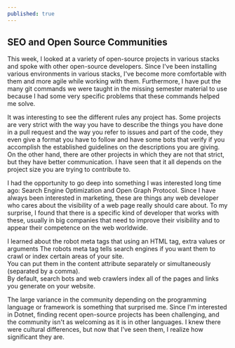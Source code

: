 ```yaml
---
published: true
---
```

## SEO and Open Source Communities

This week, I looked at a variety of open-source projects in various stacks and spoke with other open-source developers. Since I've been installing various environments in various stacks, I've become more comfortable with them and more agile while working with them. Furthermore, I have put the many git commands we were taught in the missing semester material to use because I had some very specific problems that these commands helped me solve.

It was interesting to see the different rules any project has. Some projects are very strict with the way you have to describe the things you have done in a pull request and the way you refer to issues and part of the code, they even give a format you have to follow and have some bots that verify if you accomplish the established guidelines on the descriptions you are giving. On the other hand, there are other projects in which they are not that strict, but they have better communication. I have seen that it all depends on the project size you are trying to contribute to.  

I had the opportunity to go deep into something I was interested long time ago: Search Engine Optimization and Open Graph Protocol. Since I have always been interested in marketing, these are things any web developer who cares about the visibility of a web page really should care about. To my surprise, I found that there is a specific kind of developer that works with these, usually in big companies that need to improve their visibility and to appear their competence on the web worldwide.

I learned about the robot meta tags that using an HTML tag, extra values or arguments The robots meta tag tells search engines if you want them to crawl or index certain areas of your site.  
You can put them in the content attribute separately or simultaneously (separated by a comma).  
By default, search bots and web crawlers index all of the pages and links you generate on your website.

The large variance in the community depending on the programming language or framework is something that surprised me. Since I'm interested in Dotnet, finding recent open-source projects has been challenging, and the community isn't as welcoming as it is in other languages. I knew there were cultural differences, but now that I've seen them, I realize how significant they are.
